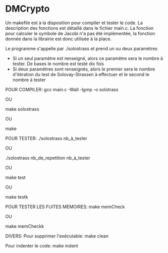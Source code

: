 # DMCrypto

Un makefile est à la disposition pour compiler et tester le code.
La description des fonctions est détaillé dans le fichier main.c.
La fonction pour calculer le symbole de Jacobi n'a pas été implémentée, la fonction donnée dans la librairie est donc utilisée à la place.

Le programme s'appelle par ./solostrass et prend un ou deux paramètres
- Si un seul paramètre est renseigné, alors ce paramètre sera le nombre à tester. De bases le nombre est testé dix fois
- Si deux paramètres sont renseignés, alors le premier sera le nombre d'itération du test de Solovay-Strassen à effectuer et le second le nombre à tester

POUR COMPILER:
gcc main.c -Wall -lgmp -o solotrass

OU

make solostrass

OU 

make





POUR TESTER:
./solostrass nb_à_tester

OU

./solostrass nb_de_repetition nb_à_tester

OU

make test

OU

make testk




POUR TESTER LES FUITES MEMOIRES:
make memCheck

OU

make memCheckk




DIVERS:
Pour supprimer l'exécutable:
make clean

Pour indenter le code:
make indent